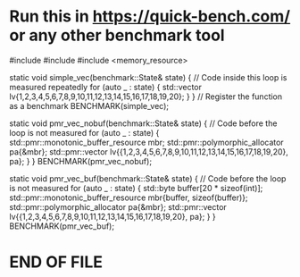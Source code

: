 #   Run this in https://quick-bench.com/ or any other benchmark tool


#include <array>
#include <vector>
#include <memory_resource>

static void simple_vec(benchmark::State& state) {
    // Code inside this loop is measured repeatedly
    for (auto _ : state) {
        std::vector<int>
            lv{1,2,3,4,5,6,7,8,9,10,11,12,13,14,15,16,17,18,19,20};
    }
}
// Register the function as a benchmark
BENCHMARK(simple_vec);

static void pmr_vec_nobuf(benchmark::State& state) {
    // Code before the loop is not measured
    for (auto _ : state) {
        std::pmr::monotonic_buffer_resource mbr;
        std::pmr::polymorphic_allocator<int> pa{&mbr};
        std::pmr::vector<int>
            lv{{1,2,3,4,5,6,7,8,9,10,11,12,13,14,15,16,17,18,19,20},
                pa};
    }
}
BENCHMARK(pmr_vec_nobuf);


static void pmr_vec_buf(benchmark::State& state) {
    // Code before the loop is not measured
    for (auto _ : state) {
        std::byte buffer[20 * sizeof(int)];
        std::pmr::monotonic_buffer_resource mbr{buffer,
            sizeof(buffer)};
        std::pmr::polymorphic_allocator<int> pa{&mbr};
        std::pmr::vector<int>
            lv{{1,2,3,4,5,6,7,8,9,10,11,12,13,14,15,16,17,18,19,20},
                pa};
    }
}
BENCHMARK(pmr_vec_buf);

#   END OF FILE

